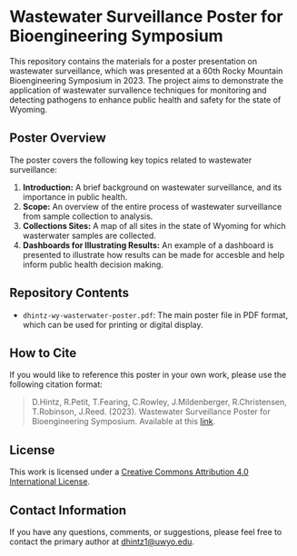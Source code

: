 # Wastewater Surveillance Poster for Bioengineering Symposium

This repository contains the materials for a poster presentation on wastewater surveillance, which was presented at a 60th Rocky Mountain Bioengineering Symposium in 2023. The project aims to demonstrate the application of wastewater survallence techniques for monitoring and detecting pathogens to enhance public health and safety for the state of Wyoming.

## Poster Overview

The poster covers the following key topics related to wastewater surveillance:

1. **Introduction:** A brief background on wastewater surveillance, and its importance in public health.
2. **Scope:** An overview of the entire process of wastewater surveillance from sample collection to analysis.
3. **Collections Sites:** A map of all sites in the state of Wyoming for which wasterwater samples are collected.
4. **Dashboards for Illustrating Results:** An example of a dashboard is presented to illustrate how results can be made for accesble and help inform public health decision making. 

## Repository Contents

- `dhintz-wy-wasterwater-poster.pdf`: The main poster file in PDF format, which can be used for printing or digital display.

## How to Cite

If you would like to reference this poster in your own work, please use the following citation format:

> D.Hintz, R.Petit, T.Fearing, C.Rowley, J.Mildenberger, R.Christensen, T.Robinson, J.Reed. (2023). Wastewater Surveillance Poster for Bioengineering Symposium. Available at this [link](https://github.com/DHintz137/WastewaterSurveillancePoster/blob/main/dhintz-wy-wasterwater-poster.pdf).

## License

This work is licensed under a [Creative Commons Attribution 4.0 International License](http://creativecommons.org/licenses/by/4.0/).

## Contact Information

If you have any questions, comments, or suggestions, please feel free to contact the primary author at [dhintz1@uwyo.edu](dhintz1@uwyo.edu).
